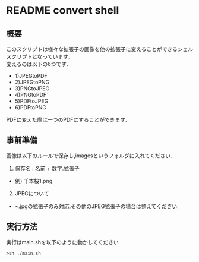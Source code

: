 # README convert shell

## 概要
このスクリプトは様々な拡張子の画像を他の拡張子に変えることができるシェルスクリプトとなっています.  
変えるのは以下の6つです.  
- 1)JPEGtoPDF
- 2)JPEGtoPNG
- 3)PNGtoJPEG
- 4)PNGtoPDF`
- 5)PDFtoJPEG
- 6)PDFtoPNG

PDFに変えた際は一つのPDFにすることができます.


## 事前準備
画像は以下のルールで保存し,imagesというフォルダに入れてください.    
1. 保存名 : 名前 + 数字.拡張子  
  - 例) 千本桜1.png
2. JPEGについて
  - ~.jpgの拡張子のみ対応.その他のJPEG拡張子の場合は整えてください.



## 実行方法
実行はmain.shを以下のように動かしてください

```zsh:ターミナル
>sh ./main.sh
```
